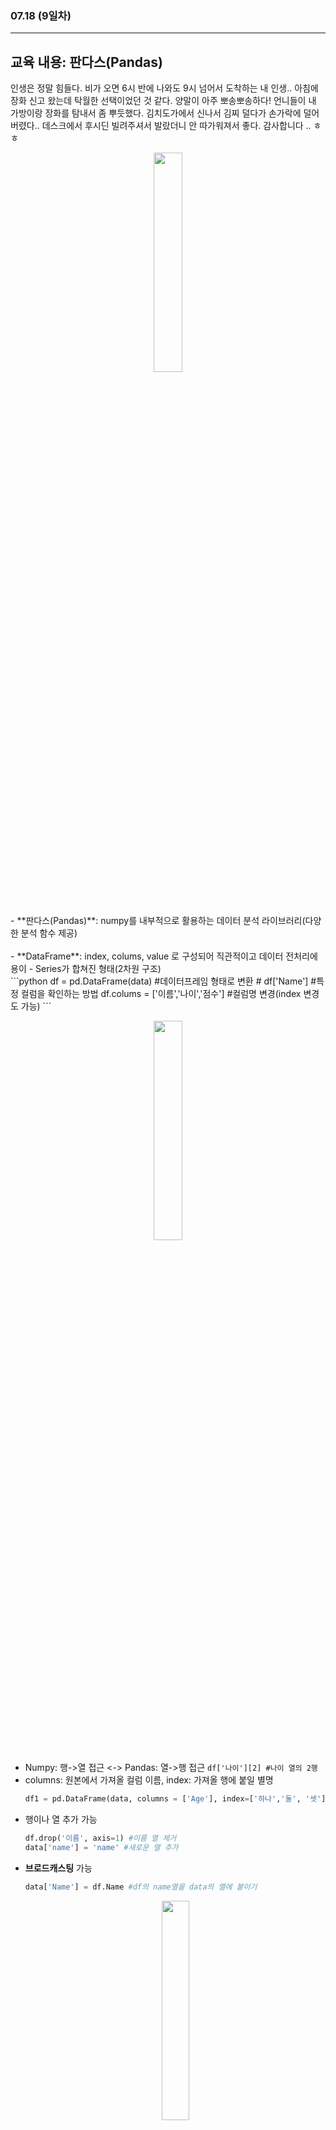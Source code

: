 ###  07.18 (9일차)
---
교육 내용: 판다스(Pandas) 
---
인생은 정말 힘들다. 비가 오면 6시 반에 나와도 9시 넘어서 도착하는 내 인생.. 아침에 장화 신고 왔는데 탁월한 선택이었던 것 같다. 양말이 아주 뽀송뽀송하다! 언니들이 내 가방이랑 장화를 탐내서 좀 뿌듯했다. 김치도가에서 신나서 김찌 덜다가 손가락에 덜어버렸다.. 데스크에서 후시딘 빌려주셔서 발랐더니 안 따가워져서 좋다. 감사합니다 .. ㅎㅎ
<p align="center">
<img src="https://github.com/user-attachments/assets/4614c80a-8a97-495d-8191-ec82ffca8cbd" width="30%" /> </p>
<br><br>
- **판다스(Pandas)**: numpy를 내부적으로 활용하는 데이터 분석 라이브러리(다양한 분석 함수 제공)<br><br>
- **DataFrame**: index, colums, value 로 구성되어 직관적이고 데이터 전처리에 용이
  - Series가 합쳐진 형태(2차원 구조) <br>
    ```python
    df = pd.DataFrame(data) #데이터프레임 형태로 변환
    # df['Name'] #특정 컬럼을 확인하는 방법
    df.colums = ['이름','나이','점수'] #컬럼명 변경(index 변경도 가능)
    ```
    <p align="center">
    <img src="https://github.com/user-attachments/assets/40fc8c70-f2a1-4ca6-a9c4-8b32c099834f " width="30%" /> </p>

  - Numpy: 행->열 접근 <-> Pandas: 열->행 접근 `df['나이'][2] #나이 열의 2행`
  - columns: 원본에서 가져올 컬럼 이름, index: 가져올 행에 붙일 별명 
    ```python
    df1 = pd.DataFrame(data, columns = ['Age'], index=['하나','둘', '셋'])
    ```
  - 행이나 열 추가 가능
    ```python
    df.drop('이름', axis=1) #이름 열 제거
    data['name'] = 'name' #새로운 열 추가
    ```
  - **브로드캐스팅** 가능
    ```python
    data['Name'] = df.Name #df의 name열을 data의 열에 붙이기
    ````
    <p align="center">
    <img src="https://github.com/user-attachments/assets/b0bffb63-0f5b-4f0e-ab55-a1426a3ca634" width="30%" /></p><br><br> 
- **데이터 프레임 병합**
  -  **concat**: 단순히 겹치거나(inner), 겹치지 않는(outer) '컬럼'단위로 합치는 명령어
      ```python
      pd.concat((data,df),join ='inner', axis=0) #join='inner'이면 교집합(중복x)
      ```
  - **join**:컬럼명 중복인 경우 중복되는 컬럼 다 간직할 때 사용
    ```python
    df5.join(df5, rsuffix='_2') #lsuffix: 컬럼 왼쪽에 붙임
    ```
    <p align="center">
    <img src="https://github.com/user-attachments/assets/bb526430-ae74-4b72-b5ae-5662616be49e" width="50%" /></p>
   - **merge**: 중복을 알아서 거름(가장 편한 방식)
     ```python
      pd.merge(df5,df5)
      ```
     <p align="center">
      <img src="https://github.com/user-attachments/assets/2c9f314c-269d-4a3d-afc3-68b195ea5a95" width="30%" /></p>
      <br><br>
- **drop_duplicates**: 중복 행 걸러내고 1개씩만 행을 남김 <br><br>
- **데이터프레임 접근 방법**
  1. `df[[컬럼명][행이름]` - 직접접근 
  2. `df.loc[열, 행]`
  3. `df.iloc` - 넘파이의 접근법으로 (행 열) (index position)
      ```python
      data0[['Age', 'Score']][:2]
      data0.loc[:1, ['Age', 'Score']] #판다스의 방식으로 부르되, 넘파이의 방식으로 접근 가능
      data0.iloc[[0,1],[1,2]] #판다스의 속에서 동작하는 넘파이 방식으로 접근
      data0.iloc[:2,1:3]
      #모두 같은 결과
      ```
  - 컬럼 순서 변경 가능
    ```python
    df5.loc[:,['Name','Sex','Age','Score']]
    ```
  - 원하는 특정 조건의 값 추출하기<br>
    `df_jjang.loc[df_jjang.Age>22] #열에 대한 정보만 적어뒀지만 행을 T/F로 추린 결과 `
    <br><br>
- **데이터 정렬**
  - `data.sort_values(컬럼,inplace=True,ascending=False)`
    - inplace=True: 지금 결과를 원본에 재위치 킴
    - ascending=False: 내림차순 정렬
  - 정렬 우선순위 정하기 가능
    - `data0.sort_values(['Name','Age']) #정렬 우선순위 1차 name, 2차 age`<br><br>
- **Summarizing Data**
  - **describe()**: 수치 데이터의 간단한 통계량 추출
    - 모든 열의 통계값 보고싶으면 `describe(include = 'all')`
  - **info()**: 데이터프레임 정보 
  - **head()/tail()**: 맨 앞에 / 맨 뒤에 5개 출력
  - **unique()/nunique()**: 특정 컬럼의 행 종류 / 개수
  - **duplicated()**: 중복 여부 
    - duplicated를 이용해서 중복 없이 추출 가능
      ```python
      df_jjang[df_jjang.Class.duplicated()==False]
      df_jjang[~df_jjang.Class.duplicated()] #같은 의미
      ```
- **엑셀 파일로 저장**
  1. 애초에 export 할 때 index를 생략해서 보내주는 방법
     `df.to_excel('jjangu.xlsx', index=False)`<br>
     <p align="center">
      <img src="https://github.com/user-attachments/assets/90745bf3-ebf6-4060-8601-2531f0387cb8" width="20%"/></p> <br>
    - 불러오기: `new_jjanggu = pd.read_excel('jjangu.xlsx')`
  2. import 할 때 애초에 index는 빼고 불러오는 방법<br>
    `new_jjanggu = pd.read_excel('/content/jjangu.xlsx',index_col=0)`<br><br>
- 보통 csv 파일로 많이 저장함 `jjangu_list = pd.read_csv('/content/jjangu_list2.csv')`<br><br>
- **Grouping Analysis**: 원하는 컬럼 묶어보기<br>
<p align="center">
  <img src="https://github.com/user-attachments/assets/57819155-b1b6-405f-a576-a38aff3c565f" width="30%" /> </p><br>
  
  - `df.groupby("묶음의 기준이 되는 컬럼명")["적용받는 컬럼"].적용받는 연산()`
  - 자료형을 고려해서 묶어야 함
    ```python
    jjangu_list_og.groupby('반')[['담당','테스트점수']].mean() #숫자 자료형에 적용되는 연산
    # error 발생
    ```
    ```python
    jjangu_list_og.groupby(['반','담당'])[['테스트점수']].mean() #반->이름 기준으로 묶임
    ```
<p align="center">
  <img src="https://github.com/user-attachments/assets/df8e88a0-e8a6-43fd-b6d9-3ca5ecc04e6f" width="20%" />
</p><br>

- **datetime**: pandas df에서 시간을 관리하는 단위<br>
  - `jjangu_list.등록일자 = pd.to_datetime(jjangu_list.등록일자)`
  - 날짜 처리 시 datetime으로 자료형 변환이 필요할 수 o -> 시리즈.to_datetime으로 형 변환
  - + timedelta() 함수 안에 변하는 시간을 적어서 연산 가능
    - `jjangu_list1.등록일자 - timedelta(weeks=52)`<br><br>
- **astype**: 브로드캐스팅으로 각 원소에 동일한 자료형 적용 
  - `jjangu_list1.등록일자.astype(str)`<br><br>
- **Melt**: wide form을 long form으로 변경 (관측치가 단일 변수(열)에 배치된 형태(행에의존))
  - - ID 변수를 하나 또는 여러 개 지정해서 그것들을 기준으로 나머지 열의 이름과 열 값들을 아래로 쭉 나열해 재구조화 
 <p align="center">
  <img src="https://github.com/user-attachments/assets/dbafa94e-5815-4638-9f6d-c8750ce9ccc1" width="60%"/> </p> 
  
  <br>
  
- **Pivot**: melt되거나 다른 여러 형식으로 뒤죽박죽인 데이터프레임을 구별하기 쉽게 재정렬
  - `df.pivot(index='store', columns='product', values='price')`
  - 인덱스와 행, 열을 하나하나 지정해서 데이터를 재구조화/보기좋게 구축화
 <p align="center">
  <img src="https://github.com/user-attachments/assets/813c185f-fc9f-423c-8c01-49b11939c89f" width="60%"/> </p>
  

<div align="center">
  <img src="https://github.com/user-attachments/assets/abb06ff4-95db-4200-9729-7e17e406e2fe" alt="Image 1" width="30%"> 원본 dataframe
  <img src="https://github.com/user-attachments/assets/a07adca0-9851-4111-96ea-92255c7f4315" alt="Image 2" width="30%"> pivot으로 정리
</div>



    
  

    
***

